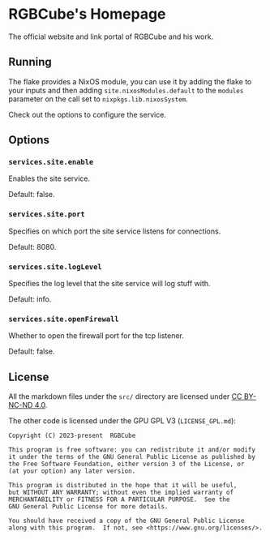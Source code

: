 # RGBCube's Homepage

The official website and link portal of RGBCube and his work.

## Running

The flake provides a NixOS module, you can use it by adding the flake to your
inputs and then adding `site.nixosModules.default` to the `modules` parameter
on the call set to `nixpkgs.lib.nixosSystem`.

Check out the options to configure the service.

## Options

### `services.site.enable`

Enables the site service.

Default: false.

### `services.site.port`

Specifies on which port the site service listens for connections.

Default: 8080.

### `services.site.logLevel`

Specifies the log level that the site service will log stuff with.

Default: info.

### `services.site.openFirewall`

Whether to open the firewall port for the tcp listener.

Default: false.

## License

All the markdown files under the `src/` directory are licensed
under [CC BY-NC-ND 4.0](https://creativecommons.org/licenses/by-nc-nd/4.0/).

The other code is licensed under the GPU GPL V3 (`LICENSE_GPL.md`):

```
Copyright (C) 2023-present  RGBCube

This program is free software: you can redistribute it and/or modify
it under the terms of the GNU General Public License as published by
the Free Software Foundation, either version 3 of the License, or
(at your option) any later version.

This program is distributed in the hope that it will be useful,
but WITHOUT ANY WARRANTY; without even the implied warranty of
MERCHANTABILITY or FITNESS FOR A PARTICULAR PURPOSE.  See the
GNU General Public License for more details.

You should have received a copy of the GNU General Public License
along with this program.  If not, see <https://www.gnu.org/licenses/>.
```

